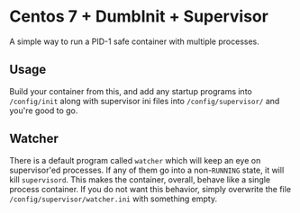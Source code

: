 # Centos 7 + DumbInit + Supervisor

A simple way to run a PID-1 safe container with multiple processes.

## Usage

Build your container from this, and add any startup programs into `/config/init` along with supervisor ini files into `/config/supervisor/` and you're good to go.

## Watcher

There is a default program called `watcher` which will keep an eye on supervisor'ed processes. If any of them go into a non-`RUNNING` state, it will kill `supervisord`. This makes the container, overall, behave like a single process container. If you do not want this behavior, simply overwrite the file `/config/supervisor/watcher.ini` with something empty.


